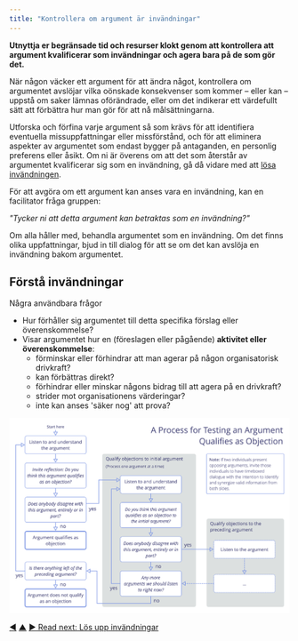 ```yaml
---
title: "Kontrollera om argument är invändningar"
---
```



**Utnyttja er begränsade tid och resurser klokt genom att kontrollera att argument kvalificerar som invändningar och agera bara på de som gör det.**

När någon väcker ett argument för att ändra något, kontrollera om argumentet avslöjar vilka oönskade konsekvenser som kommer – eller kan – uppstå om saker lämnas oförändrade, eller om det indikerar ett värdefullt sätt att förbättra hur man gör för att nå målsättningarna.

Utforska och förfina varje argument så som krävs för att identifiera eventuella missuppfattningar eller missförstånd, och för att eliminera aspekter av argumentet som endast bygger på antaganden, en personlig preferens eller åsikt. Om ni är överens om att det som återstår av argumentet kvalificerar sig som en invändning, gå då vidare med att [lösa invändningen](resolve-objections.html).

För att avgöra om ett argument kan anses vara en invändning, kan en facilitator fråga gruppen:

_"Tycker ni att detta argument kan betraktas som en invändning?"_

Om alla håller med, behandla argumentet som en invändning. Om det finns olika uppfattningar, bjud in till dialog för att se om det kan avslöja en invändning bakom argumentet.


## Förstå invändningar

Några användbara frågor

-   Hur förhåller sig argumentet till detta specifika förslag eller överenskommelse?
-   Visar argumentet hur en (föreslagen eller pågående) **aktivitet eller överenskommelse**:
    -   förminskar eller förhindrar att man agerar på någon organisatorisk drivkraft?
    -   kan förbättras direkt?
    -   förhindrar eller minskar någons bidrag till att agera på en drivkraft?
    -   strider mot organisationens värderingar?
    -   inte kan anses 'säker nog' att prova?


![A process for testing if an argument qualifies as an objection](img/agreements/qualify-objection-process.png)


<div class="bottom-nav">
<a href="consent-decision-making.html" title="Back to: Samtyckesbeslut">◀</a> <a href="co-creation-and-evolution.html" title="Up: Co-Creation and Evolution">▲</a> <a href="resolve-objections.html" title="Read next: Lös upp invändningar">▶ Read next: Lös upp invändningar</a>
</div>


<script type="text/javascript">
Mousetrap.bind('g n', function() {
    window.location.href = 'resolve-objections.html';
    return false;
});
</script>

